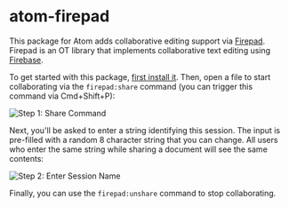 # atom-firepad

This package for Atom adds collaborative editing support via [Firepad](http://firepad.io).
Firepad is an OT library that implements collaborative text editing using [Firebase](https://www.firebase.com).

To get started with this package, [first install it](https://atom.io/docs/v0.61.0/customizing-atom#installing-packages).
Then, open a file to start collaborating via the `firepad:share` command
(you can trigger this command via Cmd+Shift+P):

![Step 1: Share Command](http://i.imgur.com/B0JhyLC.png)

Next, you'll be asked to enter a string identifying this session.  The input is
pre-filled with a random 8 character string that you can change. All users who
enter the same string while sharing a document will see the same contents:

![Step 2: Enter Session Name](http://i.imgur.com/dIyCFXq.png)

Finally, you can use the `firepad:unshare` command to stop collaborating.
